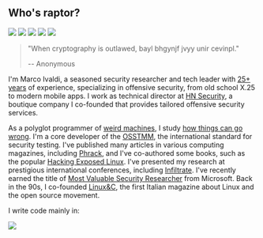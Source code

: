 ## Who's raptor?
[![](https://img.shields.io/github/stars/0xdea?style=flat&color=yellow)](https://star-history.com/#0xdea/frida-scripts&0xdea/tactical-exploitation&0xdea/semgrep-rules&0xdea/exploits&0xdea/ghidra-scripts&0xdea/blindsight&Date)
[![](https://user-badge.committers.top/italy/0xdea.svg?kill_cache=1)](https://user-badge.committers.top/italy/0xdea)
[![](https://img.shields.io/github/followers/0xdea?style=flat&color=red)](https://github.com/gayanvoice/top-github-users/blob/main/markdown/followers/italy.md)
[![](https://img.shields.io/badge/twitter-%400xdea-blue.svg)](https://twitter.com/0xdea)
[![](https://img.shields.io/badge/mastodon-%40raptor-purple.svg)](https://infosec.exchange/@raptor)

> "When cryptography is outlawed, bayl bhgynjf jvyy unir cevinpl."
>
> -- Anonymous 

I'm Marco Ivaldi, a seasoned security researcher and tech leader with [25+ years](https://packetstormsecurity.com/files/author/191/) of experience, specializing in offensive security, from old school X.25 to modern mobile apps. I work as technical director at [HN Security](https://security.humanativaspa.it/), a boutique company I co-founded that provides tailored offensive security services. 

As a polyglot programmer of [weird machines](https://www.exploit-db.com/?author=315), I study [how things can go wrong](https://how.complexsystems.fail/). I'm a core developer of the [OSSTMM](http://www.osstmm.org/), the international standard for security testing. I've published many articles in various computing magazines, including [Phrack](http://phrack.org/issues/70/13.html#article), and I've co-authored some books, such as the popular [Hacking Exposed Linux](https://www.amazon.com/Hacking-Exposed-Linux/dp/0072262575). I've presented my research at prestigious international conferences, including [Infiltrate](https://web.archive.org/web/20230601160755/https://infiltratecon.com/). I've recently earned the title of [Most Valuable Security Researcher](https://www.credly.com/users/raptor) from Microsoft. Back in the 90s, I co-founded [Linux&C](https://0xdeadbeef.info/stuff/lc0.jpg), the first Italian magazine about Linux and the open source movement.

I write code mainly in:  

![](https://github-readme-stats.vercel.app/api/top-langs/?username=0xdea&layout=compact&theme=transparent&text_color=9198a1&hide_title=true&langs_count=10&hide=html)
